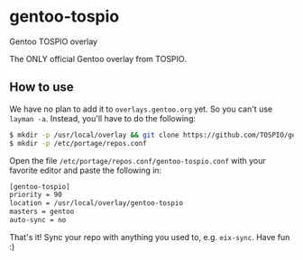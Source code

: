 # gentoo-tospio
Gentoo TOSPIO overlay

The ONLY official Gentoo overlay from TOSPIO.

## How to use
We have no plan to add it to ``overlays.gentoo.org`` yet. So you can't use ``layman -a``.
Instead, you'll have to do the following:
```bash
$ mkdir -p /usr/local/overlay && git clone https://github.com/TOSPIO/gentoo-tospio.git /usr/local/overlay/gentoo-tospio
$ mkdir -p /etc/portage/repos.conf
```
Open the file ``/etc/portage/repos.conf/gentoo-tospio.conf`` with your favorite editor and paste the following in:
```bash
[gentoo-tospio]
priority = 90
location = /usr/local/overlay/gentoo-tospio
masters = gentoo
auto-sync = no
```

That's it! Sync your repo with anything you used to, e.g. ``eix-sync``. Have fun :)

